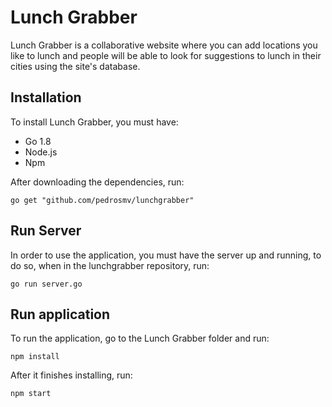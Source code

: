 # Lunch Grabber

Lunch Grabber is a collaborative website where you can add locations you like to
lunch and people will be able to look for suggestions to lunch in their cities using
the site's database.

## Installation

To install Lunch Grabber, you must have:

- Go 1.8
- Node.js
- Npm

After downloading the dependencies, run:

```
go get "github.com/pedrosmv/lunchgrabber"
```

## Run Server

In order to use the application, you must have the server up and running, to do so,
when in the lunchgrabber repository, run:

```
go run server.go
```

## Run application

To run the application, go to the Lunch Grabber folder and run:

```
npm install
```
After it finishes installing, run:

```
npm start
```
